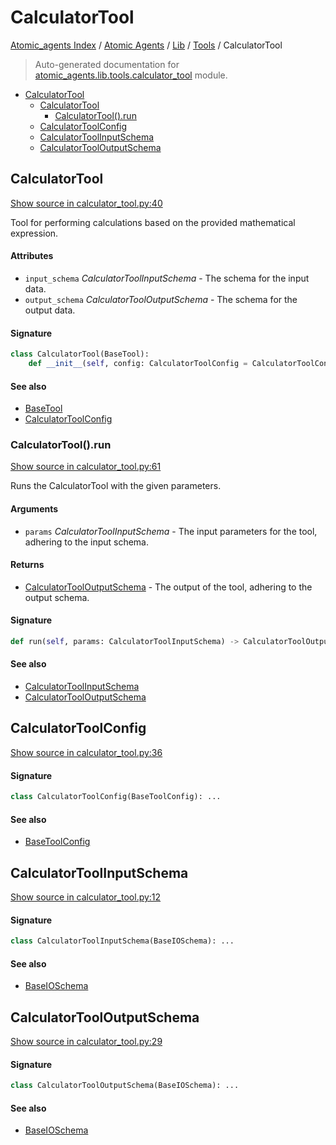 # CalculatorTool

[Atomic_agents Index](../../../README.md#atomic_agents-index) / [Atomic Agents](../../index.md#atomic-agents) / [Lib](../index.md#lib) / [Tools](./index.md#tools) / CalculatorTool

> Auto-generated documentation for [atomic_agents.lib.tools.calculator_tool](../../../../../atomic_agents/lib/tools/calculator_tool.py) module.

- [CalculatorTool](#calculatortool)
  - [CalculatorTool](#calculatortool-1)
    - [CalculatorTool().run](#calculatortool()run)
  - [CalculatorToolConfig](#calculatortoolconfig)
  - [CalculatorToolInputSchema](#calculatortoolinputschema)
  - [CalculatorToolOutputSchema](#calculatortooloutputschema)

## CalculatorTool

[Show source in calculator_tool.py:40](../../../../../atomic_agents/lib/tools/calculator_tool.py#L40)

Tool for performing calculations based on the provided mathematical expression.

#### Attributes

- `input_schema` *CalculatorToolInputSchema* - The schema for the input data.
- `output_schema` *CalculatorToolOutputSchema* - The schema for the output data.

#### Signature

```python
class CalculatorTool(BaseTool):
    def __init__(self, config: CalculatorToolConfig = CalculatorToolConfig()): ...
```

#### See also

- [BaseTool](./base_tool.md#basetool)
- [CalculatorToolConfig](#calculatortoolconfig)

### CalculatorTool().run

[Show source in calculator_tool.py:61](../../../../../atomic_agents/lib/tools/calculator_tool.py#L61)

Runs the CalculatorTool with the given parameters.

#### Arguments

- `params` *CalculatorToolInputSchema* - The input parameters for the tool, adhering to the input schema.

#### Returns

- [CalculatorToolOutputSchema](#calculatortooloutputschema) - The output of the tool, adhering to the output schema.

#### Signature

```python
def run(self, params: CalculatorToolInputSchema) -> CalculatorToolOutputSchema: ...
```

#### See also

- [CalculatorToolInputSchema](#calculatortoolinputschema)
- [CalculatorToolOutputSchema](#calculatortooloutputschema)



## CalculatorToolConfig

[Show source in calculator_tool.py:36](../../../../../atomic_agents/lib/tools/calculator_tool.py#L36)

#### Signature

```python
class CalculatorToolConfig(BaseToolConfig): ...
```

#### See also

- [BaseToolConfig](./base_tool.md#basetoolconfig)



## CalculatorToolInputSchema

[Show source in calculator_tool.py:12](../../../../../atomic_agents/lib/tools/calculator_tool.py#L12)

#### Signature

```python
class CalculatorToolInputSchema(BaseIOSchema): ...
```

#### See also

- [BaseIOSchema](../../agents/base_agent.md#baseioschema)



## CalculatorToolOutputSchema

[Show source in calculator_tool.py:29](../../../../../atomic_agents/lib/tools/calculator_tool.py#L29)

#### Signature

```python
class CalculatorToolOutputSchema(BaseIOSchema): ...
```

#### See also

- [BaseIOSchema](../../agents/base_agent.md#baseioschema)